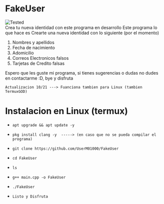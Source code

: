 # FakeUser
![Tested]
<br>
Crea tu nueva identidad con este programa en desarrollo
Este programa lo que hace es Crearte una nueva identidad con lo siguiente (por el momento)
1. Nombres y apellidos
2. Fecha de nacimiento
3. Adomicilio
4. Correos Electronicos falsos
5. Tarjetas de Credito falsas

Espero que les guste mi programa, si tienes sugerencias o dudas no dudes 
en contactarme :D, bye y disfruta
~~~
Actualizacion 10/21 ---> Fuanciona tambien para Linux (tambien TermuxGOD) 
~~~

# Instalacion en Linux (termux)

* `apt upgrade && apt update -y`

* `pkg install clang -y  -----> (en caso que no se pueda compilar el programa)` 

* `git clone https://github.com/UserM01000/FakeUser`

* `cd FakeUser`

* `ls`

* `g++ main.cpp -o FakeUser`

* `./FakeUser`

* `Listo y Disfruta`

<!-- XD -->
[tested]:https://img.shields.io/badge/Tested%3A-Windows%20%26%20Termux-blue
